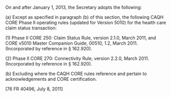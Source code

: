 On and after January 1, 2013, the Secretary adopts the following:
 
(a) Except as specified in paragraph (b) of this section, the following CAQH CORE Phase II operating rules (updated for Version 5010) for the health care claim status transaction:

(1) Phase II CORE 250: Claim Status Rule, version 2.1.0, March 2011, and CORE v5010 Master Companion Guide, 00510, 1.2, March 2011. (Incorporated by reference in § 162.920).

(2) Phase II CORE 270: Connectivity Rule, version 2.2.0, March 2011. (Incorporated by reference in § 162.920).

(b) Excluding where the CAQH CORE rules reference and pertain to acknowledgements and CORE certification.

[76 FR 40496, July 8, 2011]
